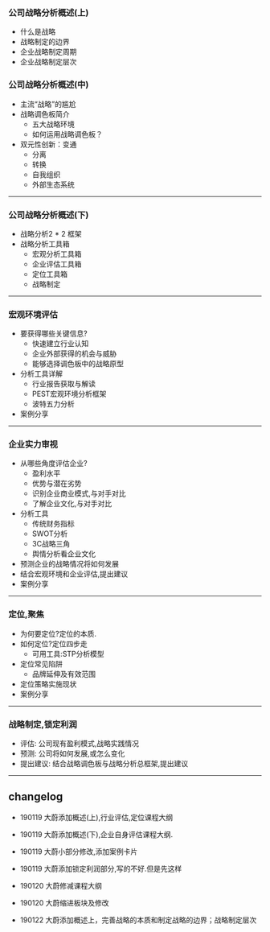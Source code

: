 ### 公司战略分析概述(上)

* 什么是战略
* 战略制定的边界
* 企业战略制定周期
* 企业战略制定层次


### 公司战略分析概述(中)

* 主流“战略”的尴尬
* 战略调色板简介
	- 五大战略环境
	- 如何运用战略调色板？
* 双元性创新：变通
	- 分离
	- 转换
	- 自我组织
	- 外部生态系统



---

### 公司战略分析概述(下)

* 战略分析2 * 2 框架
* 战略分析工具箱
	- 宏观分析工具箱
	- 企业评估工具箱
	- 定位工具箱
	- 战略制定

---

### 宏观环境评估

* 要获得哪些关键信息?
	- 快速建立行业认知	
	- 企业外部获得的机会与威胁
	- 能够选择调色板中的战略原型
* 分析工具详解
	- 行业报告获取与解读
	- PEST宏观环境分析框架
	- 波特五力分析
* 案例分享

---

### 企业实力审视

* 从哪些角度评估企业?
	- 盈利水平
	- 优势与潜在劣势
	- 识别企业商业模式,与对手对比
	- 了解企业文化,与对手对比
* 分析工具
	- 传统财务指标
	- SWOT分析
	- 3C战略三角
	- 舆情分析看企业文化
* 预测企业的战略情况将如何发展
* 结合宏观环境和企业评估,提出建议
* 案例分享


---

### 定位,聚焦

* 为何要定位?定位的本质.
* 如何定位?定位四步走
	- 可用工具:STP分析模型
* 定位常见陷阱
	- 品牌延伸及有效范围
* 定位策略实施现状
* 案例分享



---

### 战略制定,锁定利润

* 评估: 公司现有盈利模式,战略实践情况
* 预测: 公司将如何发展,或怎么变化
* 提出建议: 结合战略调色板与战略分析总框架,提出建议



---
## changelog

- 190119 大蔚添加概述(上),行业评估,定位课程大纲

- 190119 大蔚添加概述(下),企业自身评估课程大纲.

- 190119 大蔚小部分修改,添加案例卡片

- 190119 大蔚添加锁定利润部分,写的不好.但是先这样

- 190120 大蔚修减课程大纲

- 190120 大蔚缩进板块及修改

- 190122 大蔚添加概述上，完善战略的本质和制定战略的边界；战略制定层次